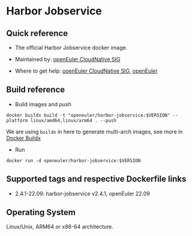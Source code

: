 # Harbor Jobservice

## Quick reference

- The official Harbor Jobservice docker image.

- Maintained by: [openEuler CloudNative SIG](https://gitee.com/openeuler/cloudnative)

- Where to get help: [openEuler CloudNative SIG](https://gitee.com/openeuler/cloudnative), [openEuler](https://gitee.com/openeuler/community)

## Build reference

- Build images and push

```shell
docker buildx build -t "openeuler/harbor-jobservice:$VERSION" --platform linux/amd64,linux/arm64 . --push
```

We are using `buildx` in here to generate multi-arch images, see more in [Docker Buildx](https://docs.docker.com/buildx/working-with-buildx/)

- Run

```shell
docker run -d openeuler/harbor-jobservice:$VERSION
```

## Supported tags and respective Dockerfile links

- 2.4.1-22.09: harbor-jobservice v2.4.1, openEuler 22.09

## Operating System

Linux/Unix, ARM64 or x86-64 architecture.
